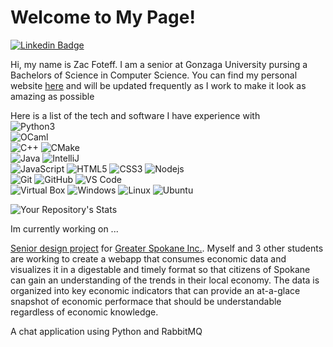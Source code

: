 # Welcome to My Page!

[![Linkedin Badge](https://img.shields.io/badge/-LinkedIn-blue?style=flat-square&logo=Linkedin&logoColor=white&link=https://www.linkedin.com/in/zachary-foteff/)](https://www.linkedin.com/in/zachary-foteff/)

Hi, my name is Zac Foteff. I am a senior at Gonzaga University pursing a Bachelors of Science in Computer Science. You can find my personal website [here](http://zfoteff.herokuapp.com) and will be updated frequently as I work to make it look as amazing as possible

Here is a list of the tech and software I have experience with  
![Python3](https://img.shields.io/badge/Python-3776AB?style=flat&logo=python&logoColor=white)  
![OCaml](https://img.shields.io/badge/-OCaml-9e9685?style=flat&logo=ocaml&logoColor=de9b00)  
![C++](https://img.shields.io/badge/-C++-00599C?style=flat&logo=c)
![CMake](https://img.shields.io/badge/-CMake-grey?style=flat&logo=cmake&logoColor=ffcc00)  
![Java](https://img.shields.io/badge/-Java-E34A86?style=flat&logo=java&logoColor=white)
![IntelliJ](https://img.shields.io/badge/-IntelliJ%20IDEA-grey?style=flat&logo=jetbrains&logoColor=FF9E0F)  
![JavaScript](https://img.shields.io/badge/-JavaScript-black?style=flat&logo=javascript)
![HTML5](https://img.shields.io/badge/-HTML5-E34F26?style=flat&logo=html5&logoColor=white)
![CSS3](https://img.shields.io/badge/-CSS3-1572B6?style=flat&logo=css3)
![Nodejs](https://img.shields.io/badge/-Node.js-black?style=flat&logo=Node.js)  
![Git](https://img.shields.io/badge/-Git-black?style=flat&logo=git)
![GitHub](https://img.shields.io/badge/-GitHub-181717?style=flat&logo=github)
![VS Code](https://img.shields.io/badge/-VS%20Code-007ACC?style=flat&logo=visual-studio-code)  
![Virtual Box](https://img.shields.io/badge/-VirtualBox-aaaaad?style=flat-square&logo=virtualbox&logoColor=000cb5)
![Windows](https://img.shields.io/badge/-Windows-007bff?style=flat-square&logo=windows&logoColor=green)
![Linux](https://img.shields.io/badge/-Linux-black?style=flat-square&logo=linux&logoColor=ffcc00)
![Ubuntu](https://img.shields.io/badge/-Ubuntu-404040?style=flat-square&logo=ubuntu&logoColor=E95420)

![Your Repository's Stats](https://github-readme-stats.vercel.app/api/top-langs/?username=zfoteff&theme=blue-green)


Im currently working on ...  

[Senior design project](https://spokaneeconomicdashboard.herokuapp.com) for [Greater Spokane Inc.](https://greaterspokane.org). Myself and 3 other students are working to create a webapp that consumes economic data and visualizes it in a digestable and timely format so that citizens of Spokane can gain an understanding of the trends in their local economy. The data is organized into key economic indicators that can provide an at-a-glace snapshot of economic performace that should be understandable regardless of economic knowledge.

A chat application using Python and RabbitMQ
